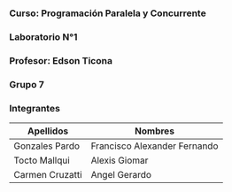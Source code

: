 ### Curso: Programación Paralela y Concurrente
### Laboratorio N°1
### Profesor: Edson Ticona
### Grupo 7
### Integrantes
| Apellidos | Nombres |
| --------- | ------- |
| Gonzales Pardo | Francisco Alexander Fernando |
| Tocto Mallqui | Alexis Giomar|
| Carmen Cruzatti| Angel Gerardo |
